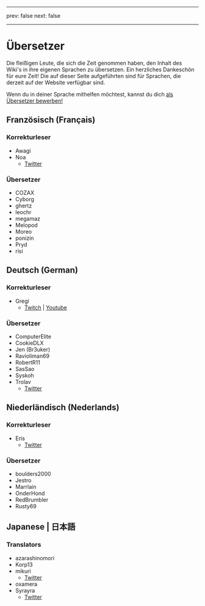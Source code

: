 - - -
prev: false next: false
- - -

# Übersetzer

Die fleißigen Leute, die sich die Zeit genommen haben, den Inhalt des Wiki's in ihre eigenen Sprachen zu übersetzen. Ein herzliches Dankeschön für eure Zeit! Die auf dieser Seite aufgeführten sind für Sprachen, die derzeit auf der Website verfügbar sind.

Wenn du in deiner Sprache mithelfen möchtest, kannst du dich [als Übersetzer bewerben!](https://forms.gle/e3BqA3poMjESARe76)

## Französisch (Français)

### Korrekturleser

- Awagi
- Noa
  - [Twitter](https://twitter.com/AarcNoa)

### Übersetzer

- COZAX
- Cyborg
- ghertz
- leochr
- megamaz
- Melopod
- Moreo
- ponizin
- Pryd
- risi

## Deutsch (German)

### Korrekturleser

- Gregi
  - [Twitch](https://www.twitch.tv/grregi) | [Youtube](https://www.youtube.com/user/gregiplays)

### Übersetzer

- ComputerElite
- CookieDLX
- Jen (Br3uker)
- Ravioliman69
- RobertR11
- SasSao
- Syskoh
- Trolav
  - [Twitter](https://twitter.com/Trolav1)

## Niederländisch (Nederlands)

### Korrekturleser

- Eris
  - [Twitter](https://twitter.com/ErisApps)

### Übersetzer

- boulders2000
- Jestro
- Marrlain
- OnderHond
- RedBrumbler
- Rusty69

## Japanese | 日本語

### Translators

- azarashinomori
- Korp13
- mikuri
  - [Twitter](https://twitter.com/mikuri_kuri)
- oxamera
- Syrayra
  - [Twitter](https://twitter.com/Syrayra)
